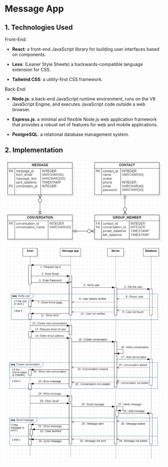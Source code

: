 # Message App

## 1. Technologies Used

Front-End:

- **React**: a front-end JavaScript library for building user interfaces based on components.

- **Less**: (Leaner Style Sheets) a backwards-compatible language extension for CSS.

- **Tailwind CSS**: a utility-first CSS framework.

Back-End:

- **Node.js**: a back-end JavaScript runtime environment, runs on the V8 JavaScript Engine, and executes JavaScript code outside a web browser.

- **Express.js**: a minimal and flexible Node.js web application framework that provides a robust set of features for web and mobile applications.

- **PostgreSQL**: a relational database management system.

## 2. Implementation

![alt ER Diagram](documentation/ER_Diagram.jpg?raw=true)
![alt Sequence Diagram](documentation/Sequence_Diagram.jpg?raw=true)
